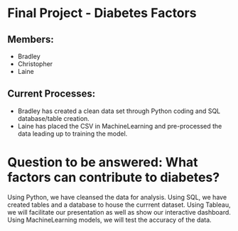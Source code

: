 # Final Project - Diabetes Factors

## Members:
- Bradley
- Christopher
- Laine

## Current Processes:
- Bradley has created a clean data set through Python coding and SQL database/table creation.
- Laine has placed the CSV in MachineLearning and pre-processed the data leading up to training the model.

# Question to be answered: What factors can contribute to diabetes?
Using Python, we have cleansed the data for analysis. Using SQL, we have created tables and a database to house the currrent dataset. Using Tableau, we will facilitate our presentation as well as show our interactive dashboard. Using MachineLearning models, we will test the accuracy of the data.
